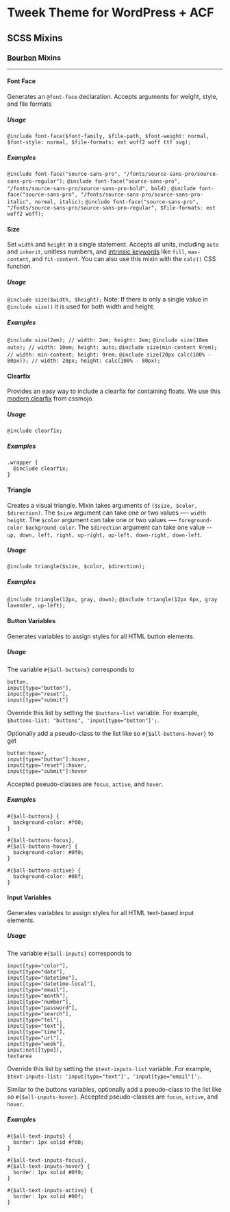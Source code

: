 # Tweek Theme for WordPress + ACF

## SCSS Mixins

### [Bourbon](https://bourbon.io) Mixins
******************

#### Font Face
Generates an `@font-face` declaration. Accepts arguments for weight, style, and file formats

##### Usage
`@include font-face($font-family, $file-path, $font-weight: normal, $font-style: normal, $file-formats: eot woff2 woff ttf svg);`

##### Examples
`@include font-face("source-sans-pro", "/fonts/source-sans-pro/source-sans-pro-regular");`
`@include font-face("source-sans-pro", "/fonts/source-sans-pro/source-sans-pro-bold", bold);`
`@include font-face("source-sans-pro", "/fonts/source-sans-pro/source-sans-pro-italic", normal, italic);`
`@include font-face("source-sans-pro", "/fonts/source-sans-pro/source-sans-pro-regular", $file-formats: eot woff2 woff);`

#### Size
Set `width` and `height` in a single statement. Accepts all units, including `auto` and `inherit`, unitless numbers, and [intrinsic keywords](https://drafts.csswg.org/css-sizing/#width-height-keywords) like `fill`, `max-content`, and `fit-content`. You can also use this mixin with the `calc()` CSS function.

##### Usage
`@include size($width, $height);`
Note: If there is only a single value in `@include size()` it is used for both width and height.

##### Examples
`@include size(2em); // width: 2em; height: 2em;`
`@include size(10em auto); // width: 10em; height: auto;`
`@include size(min-content 9rem); // width: min-content; height: 9rem;`
`@include size(20px calc(100% - 80px)); // width: 20px; height: calc(100% - 80px);`

#### Clearfix
Provides an easy way to include a clearfix for containing floats. We use this [modern clearfix](http://cssmojo.com/latest_new_clearfix_so_far/) from cssmojo.

##### Usage
`@include clearfix;`

##### Examples

```
.wrapper {
  @include clearfix;
}
```

#### Triangle
Creates a visual triangle. Mixin takes arguments of `($size, $color, $direction)`. The `$size` argument can take one or two values —- `width height`. The `$color` argument can take one or two values -— `foreground-color background-color`. The `$direction` argument can take one value -- `up, down, left, right, up-right, up-left, down-right, down-left`.

##### Usage
`@include triangle($size, $color, $direction);`

##### Examples
`@include triangle(12px, gray, down);`
`@include triangle(12px 6px, gray lavender, up-left);`

#### Button Variables
Generates variables to assign styles for all HTML button elements.

##### Usage
The variable `#{$all-buttons}` corresponds to

```
button,
input[type="button"],
input[type="reset"],
input[type="submit"]
```

Override this list by setting the `$buttons-list` variable. For example, `$buttons-list: "buttons", 'input[type="button"]';`.

Optionally add a pseudo-class to the list like so `#{$all-buttons-hover}` to get

```
button:hover,
input[type="button"]:hover,
input[type="reset"]:hover,
input[type="submit"]:hover
```

Accepted pseudo-classes are `focus`, `active`, and `hover`.

##### Examples

```
#{$all-buttons} {
  background-color: #f00;
}

#{$all-buttons-focus},
#{$all-buttons-hover} {
  background-color: #0f0;
}

#{$all-buttons-active} {
  background-color: #00f;
}
```

#### Input Variables
Generates variables to assign styles for all HTML text-based input elements.

##### Usage
The variable `#{$all-inputs}` corresponds to

```
input[type="color"],
input[type="date"],
input[type="datetime"],
input[type="datetime-local"],
input[type="email"],
input[type="month"],
input[type="number"],
input[type="password"],
input[type="search"],
input[type="tel"],
input[type="text"],
input[type="time"],
input[type="url"],
input[type="week"],
input:not([type]),
textarea
```

Override this list by setting the `$text-inputs-list` variable. For example, `$text-inputs-list: 'input[type="text"]', 'input[type="email"]';`.

Similar to the buttons variables, optionally add a pseudo-class to the list like so `#{$all-inputs-hover}`. Accepted pseudo-classes are `focus`, `active`, and `hover`.

##### Examples

```
#{$all-text-inputs} {
  border: 1px solid #f00;
}

#{$all-text-inputs-focus},
#{$all-text-inputs-hover} {
  border: 1px solid #0f0;
}

#{$all-text-inputs-active} {
  border: 1px solid #00f;
}
```